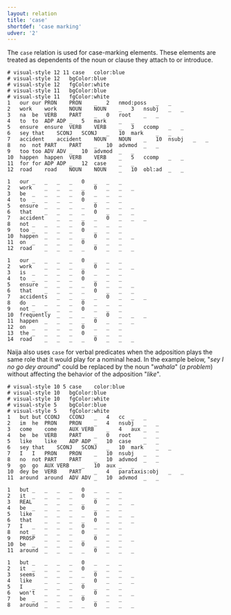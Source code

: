 ```yaml
---
layout: relation
title: 'case'
shortdef: 'case marking'
udver: '2'
---
```


The `case` relation is used for case-marking elements. These elements are treated as dependents of the noun or clause they attach to or introduce.

~~~ conllu
# visual-style 12 11 case	color:blue
# visual-style 12	bgColor:blue
# visual-style 12	fgColor:white
# visual-style 11	bgColor:blue
# visual-style 11	fgColor:white
1	our	our	PRON	PRON	_	2	nmod:poss	_	_
2	work	work	NOUN	NOUN	_	3	nsubj	_	_
3	na	be	VERB	PART	_	0	root	_	_
4	to	to	ADP	ADP	_	5	mark	_	_
5	ensure	ensure	VERB	VERB	_	3	ccomp	_	_
6	sey	that	SCONJ	SCONJ	_	10	mark	_	_
7	accident	accident	NOUN	NOUN	_	10	nsubj	_	_
8	no	not	PART	PART	_	10	advmod	_	_
9	too	too	ADV	ADV	_	10	advmod	_	_
10	happen	happen	VERB	VERB	_	5	ccomp	_	_
11	for	for	ADP	ADP	_	12	case	_	_
12	road	road	NOUN	NOUN	_	10	obl:ad	_	_

1	our	_	_	_	_	0	_	_	_
2	work	_	_	_	_	0	_	_	_
3	be	_	_	_	_	0	_	_	_
4	to	_	_	_	_	0	_	_	_
5	ensure	_	_	_	_	0	_	_	_
6	that	_	_	_	_	0	_	_	_
7	accident	_	_	_	_	0	_	_	_
8	not	_	_	_	_	0	_	_	_
9	too	_	_	_	_	0	_	_	_
10	happen	_	_	_	_	0	_	_	_
11	on	_	_	_	_	0	_	_	_
12	road	_	_	_	_	0	_	_	_

1	our	_	_	_	_	0	_	_	_
2	work	_	_	_	_	0	_	_	_
3	is	_	_	_	_	0	_	_	_
4	to	_	_	_	_	0	_	_	_
5	ensure	_	_	_	_	0	_	_	_
6	that	_	_	_	_	0	_	_	_
7	accidents	_	_	_	_	0	_	_	_
8	do	_	_	_	_	0	_	_	_
9	not	_	_	_	_	0	_	_	_
10	frequently	_	_	_	_	0	_	_	_
11	happen	_	_	_	_	0	_	_	_
12	on	_	_	_	_	0	_	_	_
13	the	_	_	_	_	0	_	_	_
14	road	_	_	_	_	0	_	_	_
~~~

Naija also uses `case` for verbal predicates when the adposition plays the same role that it would play for a nominal head. In the example below, "_sey I no go dey around_" could be replaced by the noun "_wahala_" (_a problem_) without affecting the behavior of the adposition "_like_".

~~~ conllu
# visual-style 10 5 case	color:blue
# visual-style 10	bgColor:blue
# visual-style 10	fgColor:white
# visual-style 5	bgColor:blue
# visual-style 5	fgColor:white
1	but	but	CCONJ	CCONJ	_	4	cc	_	_
2	im	he	PRON	PRON	_	4	nsubj	_	_
3	come	come	AUX	VERB	_	4	aux	_	_
4	be	be	VERB	PART	_	0	root	_	_
5	like	like	ADP	ADP	_	10	case	_	_
6	sey	that	SCONJ	SCONJ	_	10	mark	_	_
7	I	I	PRON	PRON	_	10	nsubj	_	_
8	no	not	PART	PART	_	10	advmod	_	_
9	go	go	AUX	VERB	_	10	aux	_	_
10	dey	be	VERB	PART	_	4	parataxis:obj	_	_
11	around	around	ADV	ADV	_	10	advmod	_	_

1	but	_	_	_	_	0	_	_	_
2	it	_	_	_	_	0	_	_	_
3	REAL	_	_	_	_	0	_	_	_
4	be	_	_	_	_	0	_	_	_
5	like	_	_	_	_	0	_	_	_
6	that	_	_	_	_	0	_	_	_
7	I	_	_	_	_	0	_	_	_
8	not	_	_	_	_	0	_	_	_
9	PROSP	_	_	_	_	0	_	_	_
10	be	_	_	_	_	0	_	_	_
11	around	_	_	_	_	0	_	_	_

1	but	_	_	_	_	0	_	_	_
2	it	_	_	_	_	0	_	_	_
3	seems	_	_	_	_	0	_	_	_
4	like	_	_	_	_	0	_	_	_
5	I	_	_	_	_	0	_	_	_
6	won't	_	_	_	_	0	_	_	_
7	be	_	_	_	_	0	_	_	_
8	around	_	_	_	_	0	_	_	_
~~~

<!-- Interlanguage links updated So kvě 14 19:03:08 CEST 2022 -->
